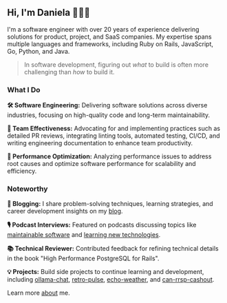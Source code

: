 
## Hi, I'm Daniela 👋👩‍💻

I'm a software engineer with over 20 years of experience delivering solutions for product, project, and SaaS companies. My expertise spans multiple languages and frameworks, including Ruby on Rails, JavaScript, Go, Python, and Java.

> In software development, figuring out *what* to build is often more challenging than *how* to build it.

### What I Do

**🛠️ Software Engineering:** Delivering software solutions across diverse industries, focusing on high-quality code and long-term maintainability.

**👥 Team Effectiveness:** Advocating for and implementing practices such as detailed PR reviews, integrating linting tools, automated testing, CI/CD, and writing engineering documentation to enhance team productivity.

**🚀 Performance Optimization:** Analyzing performance issues to address root causes and optimize software performance for scalability and efficiency.

### Noteworthy

**📝 Blogging:** I share problem-solving techniques, learning strategies, and career development insights on my [blog](https://danielabaron.me/).

**🎙️ Podcast Interviews:** Featured on podcasts discussing topics like [maintainable software](https://maintainable.fm/episodes/daniela-baron-about-those-docs) and [learning new technologies](https://geeking-out.simplecast.com/episodes/the-one-where-we-geek-out-on-how-to-learn-daniela-baron).

**📚 Technical Reviewer:** Contributed feedback for refining technical details in the book "High Performance PostgreSQL for Rails".

**💡 Projects:** Build side projects to continue learning and development, including [ollama-chat](https://github.com/danielabar/ollama_chat), [retro-pulse](https://github.com/danielabar/retro-pulse), [echo-weather](https://github.com/danielabar/echo-weather-rails), and [can-rrsp-cashout](https://github.com/danielabar/can-rrsp-cashout).

Learn more [about](https://danielabaron.me/about/) me.
